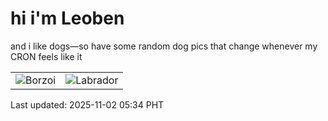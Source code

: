 # hi i'm Leoben

and i like dogs—so have some random dog pics that change whenever my CRON feels like it

|  |  |
|--------|----------|
| ![Borzoi](https://random-dog-vercel.vercel.app/api/random-borzoi?v=1762032857) | ![Labrador](https://random-dog-vercel.vercel.app/api/random-labrador?v=1762032857) |

Last updated: 2025-11-02 05:34 PHT
